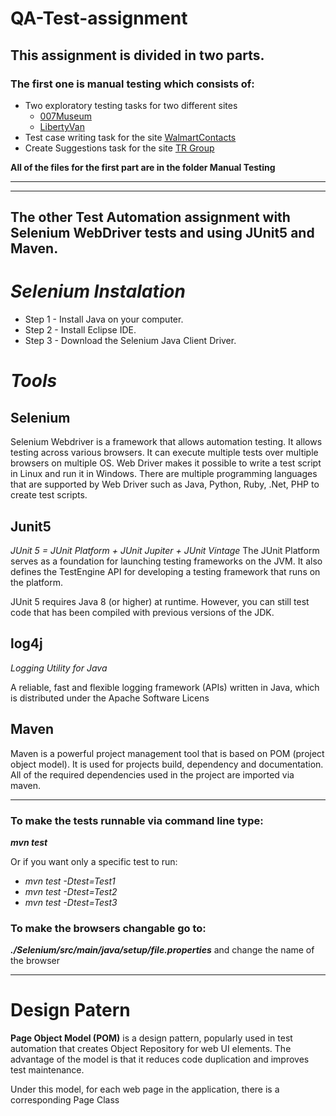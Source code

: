 # QA-Test-assignment

## This assignment is divided in two parts. 

### The first one is manual testing which consists of:

* Two exploratory testing tasks for two different sites
    * [007Museum](http://www.007museum.com "007museum.com")
    *  [LibertyVan](http://www.libertyvan.com "libertyvan site")
* Test case writing task for the site [WalmartContacts](https://www.walmartcontacts.com/Lens/614 "Clariti 1-day Sphere 90pk")
* Create Suggestions task for the site [TR Group](https://www.trgroup.co.nz "Trauck & trailer rental group")

**All of the files for the first part are in the folder Manual Testing**
***
***

## The other Test Automation assignment with Selenium WebDriver tests and using JUnit5 and Maven.

# _Selenium Instalation_
* Step 1 - Install Java on your computer.
* Step 2 - Install Eclipse IDE.
* Step 3 - Download the Selenium Java Client Driver. 

# _Tools_
## Selenium
Selenium Webdriver is a framework that allows automation testing. It allows testing across various browsers. It can execute multiple tests over multiple browsers on multiple OS. Web Driver makes it possible to write a test script in Linux and run it in Windows. There are multiple programming languages that are supported by Web Driver such as Java, Python, Ruby, .Net, PHP to create test scripts.



## Junit5
_JUnit 5 = JUnit Platform + JUnit Jupiter + JUnit Vintage_
The JUnit Platform serves as a foundation for launching testing frameworks on the JVM. It also defines the TestEngine API for developing a testing framework that runs on the platform.

JUnit 5 requires Java 8 (or higher) at runtime. However, you can still test code that has been compiled with previous versions of the JDK.

## log4j
_Logging Utility for Java_

A reliable, fast and flexible logging framework (APIs) written in Java, which is distributed under the Apache Software Licens

## Maven
Maven is a powerful project management tool that is based on POM (project object model). It is used for projects build, dependency and documentation.
All of the required dependencies used in the project are imported via maven.

***
### To make the tests runnable via command line type: 

_**mvn test**_

Or if you want only a specific test to run:
* _mvn test -Dtest=Test1_
* _mvn test -Dtest=Test2_
* _mvn test -Dtest=Test3_

### To make the browsers changable go to:
_**./Selenium/src/main/java/setup/file.properties**_ and change the name of the browser
***

# Design Patern
**Page Object Model (POM)** is a design pattern, popularly used in test automation that creates Object Repository for web UI elements. The advantage of the model is that it reduces code duplication and improves test maintenance.

Under this model, for each web page in the application, there is a corresponding Page Class

